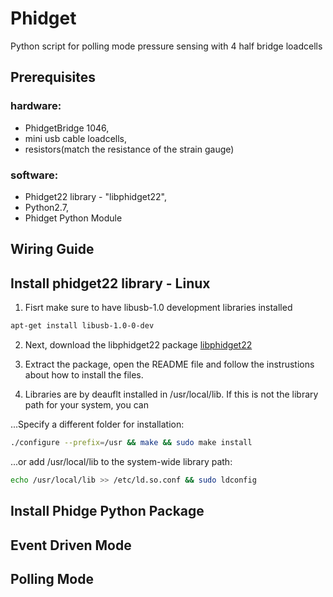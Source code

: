 # Phidget
Python script for polling mode pressure sensing with 4 half bridge loadcells

## Prerequisites
### hardware:  
* PhidgetBridge 1046, 
* mini usb cable loadcells, 
* resistors(match the resistance of the strain gauge)

### software:
* Phidget22 library - "libphidget22",
* Python2.7,
* Phidget Python Module

## Wiring Guide

## Install phidget22 library - Linux
1. Fisrt make sure to have libusb-1.0 development libraries installed
  ```bash
  apt-get install libusb-1.0-0-dev
  ```
2. Next, download the libphidget22 package 
[libphidget22](https://www.phidgets.com/downloads/phidget22/libraries/linux/libphidget22.tar.gz)

3. Extract the package, open the README file and follow the instrustions about how to install the files.

3. Libraries are by deauflt installed in /usr/local/lib. If this is not the library path for your system, you can
   
  ...Specify a different folder for installation:
  ```bash
  ./configure --prefix=/usr && make && sudo make install
  ```
  ...or add /usr/local/lib to the system-wide library path:
  ```bash
  echo /usr/local/lib >> /etc/ld.so.conf && sudo ldconfig
  ```
## Install Phidge Python Package

## Event Driven Mode

## Polling Mode

